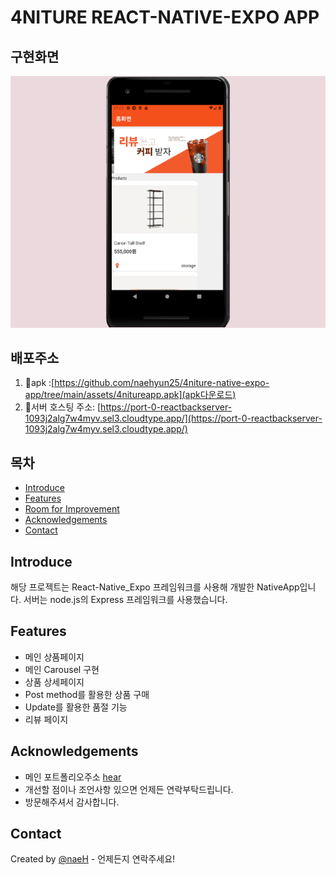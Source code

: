 # 4NITURE REACT-NATIVE-EXPO APP

## 구현화면
<img src="https://github.com/naehyun25/4niture-native-expo-app/blob/main/assets/project4.gif" alt="appdemo"/>

## 배포주소
1. 🚀apk :[https://github.com/naehyun25/4niture-native-expo-app/tree/main/assets/4nitureapp.apk](apk다운로드)
2. 🏢서버 호스팅 주소: [https://port-0-reactbackserver-1093j2alg7w4myv.sel3.cloudtype.app/](https://port-0-reactbackserver-1093j2alg7w4myv.sel3.cloudtype.app/)

## 목차

* [Introduce](#introduce)
* [Features](#features)
* [Room for Improvement](#room-for-improvement)
* [Acknowledgements](#acknowledgements)
* [Contact](#contact)


## Introduce
해당 프로젝트는 React-Native_Expo 프레임워크를 사용해 개발한 NativeApp입니다.
서버는 node.js의 Express 프레임워크를 사용했습니다.

## Features
- 메인 상품페이지
- 메인 Carousel 구현
- 상품 상세페이지
- Post method를 활용한 상품 구매
- Update를 활용한 품절 기능
- 리뷰 페이지

## Acknowledgements
- 메인 포트폴리오주소 [hear](https://naeportfolio.vercel.app/)
- 개선할 점이나 조언사항 있으면 언제든 연락부탁드립니다.
- 방문해주셔서 감사합니다.

## Contact
Created by [@naeH](naehyun25@gmail.com) - 언제든지 연락주세요!
